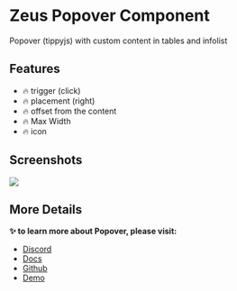 # Zeus Popover Component

Popover (tippyjs) with custom content in tables and infolist

## Features

- 🔥 trigger (click)
- 🔥 placement (right)
- 🔥 offset from the content
- 🔥 Max Width
- 🔥 icon

## Screenshots

![](https://larazeus.com/images/screenshots/popover/popover-1.jpeg)

## More Details
**✨ to learn more about Popover, please visit:**

- [Discord](https://discord.com/channels/883083792112300104/1191457684856246353)
- [Docs](https://larazeus.com/docs/popover)
- [Github](https://github.com/lara-zeus/popover)
- [Demo](https://demo.larazeus.com/admin/users)
